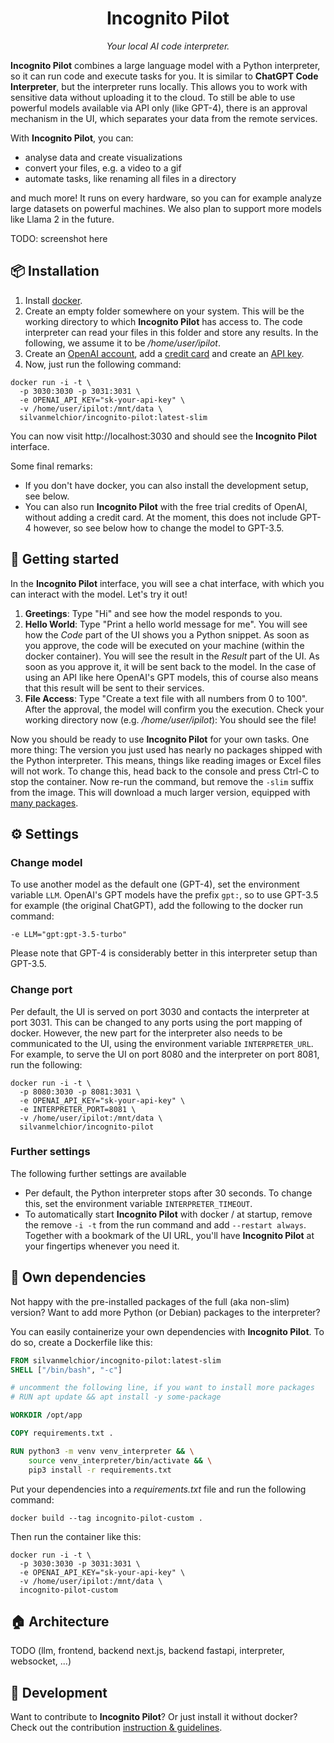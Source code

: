 <h1 style="text-align: center">Incognito Pilot</h1>

<p style="text-align: center; font-style: italic;">Your local AI code interpreter.</p>

**Incognito Pilot** combines a large language model with a Python interpreter, so it can run code and execute tasks for you.
It is similar to **ChatGPT Code Interpreter**, but the interpreter runs locally.
This allows you to work with sensitive data without uploading it to the cloud.
To still be able to use powerful models available via API only (like GPT-4), there is an approval mechanism in the UI, which separates your data from the remote services.

With **Incognito Pilot**, you can:

- analyse data and create visualizations
- convert your files, e.g. a video to a gif
- automate tasks, like renaming all files in a directory

and much more!
It runs on every hardware, so you can for example analyze large datasets on powerful machines.
We also plan to support more models like Llama 2 in the future.

TODO: screenshot here

## :package: Installation

1. Install [docker](https://www.docker.com/).
2. Create an empty folder somewhere on your system.
   This will be the working directory to which **Incognito Pilot** has access to.
   The code interpreter can read your files in this folder and store any results.
   In the following, we assume it to be */home/user/ipilot*.
3. Create an [OpenAI account](https://platform.openai.com),
   add a [credit card](https://platform.openai.com/account/billing/payment-methods)
   and create an [API key](https://platform.openai.com/account/api-keys).
4. Now, just run the following command:

```
docker run -i -t \
  -p 3030:3030 -p 3031:3031 \
  -e OPENAI_API_KEY="sk-your-api-key" \
  -v /home/user/ipilot:/mnt/data \
  silvanmelchior/incognito-pilot:latest-slim
```

You can now visit http://localhost:3030 and should see the **Incognito Pilot** interface.

Some final remarks:

- If you don't have docker, you can also install the development setup, see below.
- You can also run **Incognito Pilot** with the free trial credits of OpenAI, without adding a credit card.
  At the moment, this does not include GPT-4 however, so see below how to change the model to GPT-3.5.

## :rocket: Getting started

In the **Incognito Pilot** interface, you will see a chat interface, with which you can interact with the model.
Let's try it out!

1. **Greetings**: Type "Hi" and see how the model responds to you.
2. **Hello World**: Type "Print a hello world message for me".
   You will see how the *Code* part of the UI shows you a Python snippet.
   As soon as you approve, the code will be executed on your machine (within the docker container).
   You will see the result in the *Result* part of the UI.
   As soon as you approve it, it will be sent back to the model.
   In the case of using an API like here OpenAI's GPT models, this of course also means that this result will be sent to their services.
3. **File Access**: Type "Create a text file with all numbers from 0 to 100".
   After the approval, the model will confirm you the execution.
   Check your working directory now (e.g. */home/user/ipilot*): You should see the file!

Now you should be ready to use **Incognito Pilot** for your own tasks.
One more thing: The version you just used has nearly no packages shipped with the Python interpreter.
This means, things like reading images or Excel files will not work.
To change this, head back to the console and press Ctrl-C to stop the container.
Now re-run the command, but remove the `-slim` suffix from the image.
This will download a much larger version, equipped with [many packages](/docker/requirements_full.txt).

## :gear: Settings

### Change model

To use another model as the default one (GPT-4), set the environment variable `LLM`.
OpenAI's GPT models have the prefix `gpt:`, so to use GPT-3.5 for example (the original ChatGPT), add the following to the docker run command:

```
-e LLM="gpt:gpt-3.5-turbo"
```

Please note that GPT-4 is considerably better in this interpreter setup than GPT-3.5.

### Change port

Per default, the UI is served on port 3030 and contacts the interpreter at port 3031.
This can be changed to any ports using the port mapping of docker.
However, the new part for the interpreter also needs to be communicated to the UI, using the environment variable `INTERPRETER_URL`.
For example, to serve the UI on port 8080 and the interpreter on port 8081, run the following:

```
docker run -i -t \
  -p 8080:3030 -p 8081:3031 \
  -e OPENAI_API_KEY="sk-your-api-key" \
  -e INTERPRETER_PORT=8081 \
  -v /home/user/ipilot:/mnt/data \
  silvanmelchior/incognito-pilot
```

### Further settings

The following further settings are available

- Per default, the Python interpreter stops after 30 seconds.
  To change this, set the environment variable `INTERPRETER_TIMEOUT`. 
- To automatically start **Incognito Pilot** with docker / at startup, remove the remove `-i -t` from the run command and add `--restart always`.
  Together with a bookmark of the UI URL, you'll have **Incognito Pilot** at your fingertips whenever you need it.

## :toolbox: Own dependencies

Not happy with the pre-installed packages of the full (aka non-slim) version?
Want to add more Python (or Debian) packages to the interpreter?

You can easily containerize your own dependencies with **Incognito Pilot**.
To do so, create a Dockerfile like this:

```dockerfile
FROM silvanmelchior/incognito-pilot:latest-slim
SHELL ["/bin/bash", "-c"]

# uncomment the following line, if you want to install more packages
# RUN apt update && apt install -y some-package

WORKDIR /opt/app

COPY requirements.txt .

RUN python3 -m venv venv_interpreter && \
    source venv_interpreter/bin/activate && \
    pip3 install -r requirements.txt
```

Put your dependencies into a *requirements.txt* file and run the following command:

```
docker build --tag incognito-pilot-custom .
```

Then run the container like this:

```
docker run -i -t \
  -p 3030:3030 -p 3031:3031 \
  -e OPENAI_API_KEY="sk-your-api-key" \
  -v /home/user/ipilot:/mnt/data \
  incognito-pilot-custom
```

## :house: Architecture

TODO (llm, frontend, backend next.js, backend fastapi, interpreter, websocket, ...)

## :wrench: Development

Want to contribute to **Incognito Pilot**?
Or just install it without docker?
Check out the contribution [instruction & guidelines](/CONTRIBUTING.md).
